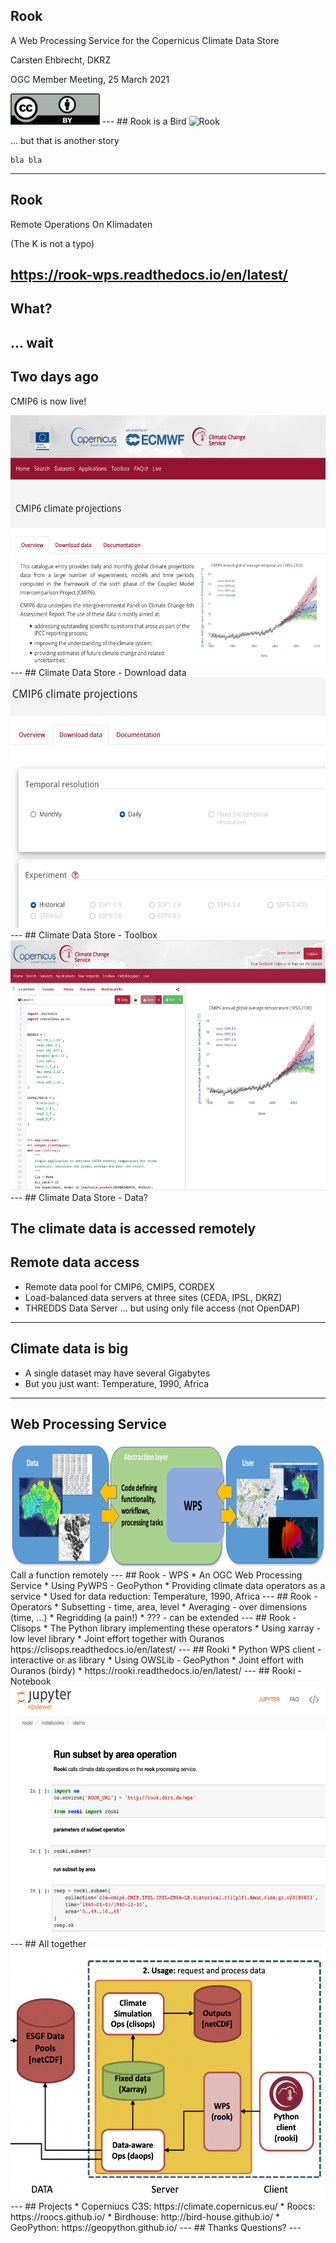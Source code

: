 ## Rook

A Web Processing Service for the Copernicus Climate Data Store

Carsten Ehbrecht, DKRZ

OGC Member Meeting, 25 March 2021

<img height="50" src="media/cc-license.png" alt="Creative Commons License"/>
---
## Rook is a Bird

<img height="300" src="https://upload.wikimedia.org/wikipedia/commons/thumb/6/63/Rook_at_Slimbridge_Wetland_Centre%2C_Gloucestershire%2C_England_22May2019_arp.jpg/1280px-Rook_at_Slimbridge_Wetland_Centre%2C_Gloucestershire%2C_England_22May2019_arp.jpg" alt="Rook"/>

... but that is another story

```note
bla bla
```
---
## Rook

Remote Operations On Klimadaten

(The K is not a typo)

https://rook-wps.readthedocs.io/en/latest/
---
## What?
... wait
---
## Two days ago
CMIP6 is now live!

<img height="400" src="media/cds-cmip6.png" alt="CDS CMIP6"/>
---
## Climate Data Store - Download data

<img height="400" src="media/cds-download.png" alt="CDS download"/>
---
## Climate Data Store - Toolbox

<img height="400" src="media/cds-toolbox.png" alt="CDS download"/>
---
## Climate Data Store - Data?

The climate data is accessed remotely
---
## Remote data access
* Remote data pool for CMIP6, CMIP5, CORDEX
* Load-balanced data servers at three sites (CEDA, IPSL, DKRZ)
* THREDDS Data Server ... but using only file access (not OpenDAP)
---
## Climate data is big
* A single dataset may have several Gigabytes
* But you just want: Temperature, 1990, Africa
---
## Web Processing Service
<img height="200" src="media/wps_adamsteer.png" alt="WPS"/>
Call a function remotely
---
## Rook - WPS
* An OGC Web Processing Service
* Using PyWPS - GeoPython
* Providing climate data operators as a service
* Used for data reduction: Temperature, 1990, Africa
---
## Rook - Operators
* Subsetting - time, area, level
* Averaging - over dimensions (time, ...)
* Regridding (a pain!)
* ??? - can be extended
---
## Rook - Clisops
* The Python library implementing these operators
* Using xarray - low level library
* Joint effort together with Ouranos
https://clisops.readthedocs.io/en/latest/
---
## Rooki
* Python WPS client - interactive or as library
* Using OWSLib - GeoPython
* Joint effort with Ouranos (birdy)
* https://rooki.readthedocs.io/en/latest/
---
## Rooki - Notebook
<img height="400" src="media/rooki-demo.png" alt="Rooki Notebook"/>
---
## All together
<img height="400" src="media/rook-cds.png" alt="Rook CDS"/>
---
## Projects
* Coperniucs C3S: https://climate.copernicus.eu/
* Roocs: https://roocs.github.io/
* Birdhouse: http://bird-house.github.io/
* GeoPython: https://geopython.github.io/
---
## Thanks
Questions?
---
